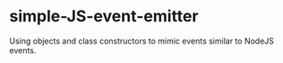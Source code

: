 # simple-JS-event-emitter


Using objects and class constructors to mimic events similar to NodeJS events.
